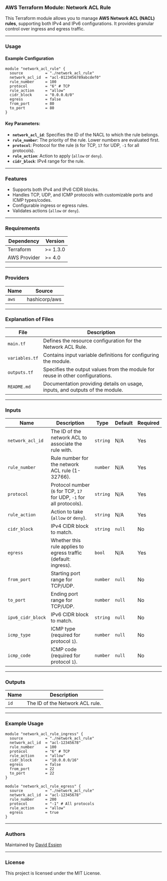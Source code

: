 ### AWS Terraform Module: Network ACL Rule

This Terraform module allows you to manage **AWS Network ACL (NACL) rules**, supporting both IPv4 and IPv6 configurations. It provides granular control over ingress and egress traffic.

---

### **Usage**

#### Example Configuration

```hcl
module "network_acl_rule" {
  source          = "./network_acl_rule"
  network_acl_id  = "acl-0123456789abcdef0"
  rule_number     = 100
  protocol        = "6" # TCP
  rule_action     = "allow"
  cidr_block      = "0.0.0.0/0"
  egress          = false
  from_port       = 80
  to_port         = 80
}
```

#### Key Parameters:

- **`network_acl_id`**: Specifies the ID of the NACL to which the rule belongs.
- **`rule_number`**: The priority of the rule. Lower numbers are evaluated first.
- **`protocol`**: Protocol for the rule (`6` for TCP, `17` for UDP, `-1` for all protocols).
- **`rule_action`**: Action to apply (`allow` or `deny`).
- **`cidr_block`**: IPv4 range for the rule.

---

### **Features**

- Supports both IPv4 and IPv6 CIDR blocks.
- Handles TCP, UDP, and ICMP protocols with customizable ports and ICMP types/codes.
- Configurable ingress or egress rules.
- Validates actions (`allow` or `deny`).

---

### **Requirements**

| **Dependency** | **Version** |
| -------------- | ----------- |
| Terraform      | >= 1.3.0    |
| AWS Provider   | >= 4.0      |

---

### **Providers**

| **Name** | **Source**    |
| -------- | ------------- |
| `aws`    | hashicorp/aws |

---

### **Explanation of Files**

| **File**       | **Description**                                                                |
| -------------- | ------------------------------------------------------------------------------ |
| `main.tf`      | Defines the resource configuration for the Network ACL Rule.                   |
| `variables.tf` | Contains input variable definitions for configuring the module.                |
| `outputs.tf`   | Specifies the output values from the module for reuse in other configurations. |
| `README.md`    | Documentation providing details on usage, inputs, and outputs of the module.   |

---

### **Inputs**

| **Name**          | **Description**                                                      | **Type** | **Default** | **Required** |
| ----------------- | -------------------------------------------------------------------- | -------- | ----------- | ------------ |
| `network_acl_id`  | The ID of the network ACL to associate the rule with.                | `string` | N/A         | Yes          |
| `rule_number`     | Rule number for the network ACL rule (1-32766).                      | `number` | N/A         | Yes          |
| `protocol`        | Protocol number (`6` for TCP, `17` for UDP, `-1` for all protocols). | `string` | N/A         | Yes          |
| `rule_action`     | Action to take (`allow` or `deny`).                                  | `string` | N/A         | Yes          |
| `cidr_block`      | IPv4 CIDR block to match.                                            | `string` | `null`      | No           |
| `egress`          | Whether this rule applies to egress traffic (default: ingress).      | `bool`   | N/A         | Yes          |
| `from_port`       | Starting port range for TCP/UDP.                                     | `number` | `null`      | No           |
| `to_port`         | Ending port range for TCP/UDP.                                       | `number` | `null`      | No           |
| `ipv6_cidr_block` | IPv6 CIDR block to match.                                            | `string` | `null`      | No           |
| `icmp_type`       | ICMP type (required for protocol `1`).                               | `number` | `null`      | No           |
| `icmp_code`       | ICMP code (required for protocol `1`).                               | `number` | `null`      | No           |

---

### **Outputs**

| **Name** | **Description**                 |
| -------- | ------------------------------- |
| `id`     | The ID of the Network ACL rule. |

---

### **Example Usage**

```hcl
module "network_acl_rule_ingress" {
  source          = "./network_acl_rule"
  network_acl_id  = "acl-12345678"
  rule_number     = 100
  protocol        = "6" # TCP
  rule_action     = "allow"
  cidr_block      = "10.0.0.0/16"
  egress          = false
  from_port       = 22
  to_port         = 22
}

module "network_acl_rule_egress" {
  source          = "./network_acl_rule"
  network_acl_id  = "acl-12345678"
  rule_number     = 200
  protocol        = "-1" # All protocols
  rule_action     = "allow"
  egress          = true
}
```

---

### **Authors**

Maintained by [David Essien](https://davidessien.com)

---

### **License**

This project is licensed under the MIT License.

